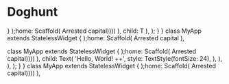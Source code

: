# Doghunt
  }
    );home: Scaffold(
        Arrested capital))))
        ),         child: T
      ),
    );
  }
}
class MyApp extends StatelessWidget {
    );home: Scaffold(
        Arrested capital
        ),

class MyApp extends StatelessWidget {
    );home: Scaffold(
        Arrested capital))))
        ),         child: Text(
            'Hello, World! ++',
            style: TextStyle(fontSize: 24),
          ),
        ),
      ),
    );
  }
}
class MyApp extends StatelessWidget {
    );home: Scaffold(
        Arrested capital))))
        ),
